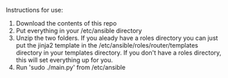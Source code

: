 Instructions for use:
1) Download the contents of this repo
2) Put everything in your /etc/ansible directory
3) Unzip the two folders. If you aleady have a roles directory you can just put the jinja2 template in the /etc/ansible/roles/router/templates directory in your templates directory. If you don't have a roles directory, this will set everything up for you.
4) Run 'sudo ./main.py' from /etc/ansible
